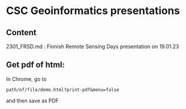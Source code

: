 # CSC Geoinformatics presentations

## Content

2301_FRSD.md : Finnish Remote Sensing Days presentation on 19.01.23


## Get pdf of html: 

In Chrome, go to

`path/of/file/demo.html?print-pdf&menu=false` 

and then save as PDF
